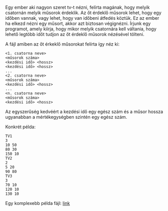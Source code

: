 Egy ember aki nagyon szeret tv-t nézni, felírta magának, hogy melyik csatornán melyik műsorok érdeklik. Az őt érdeklő műsorok lehet, hogy egy időben vannak, vagy lehet, hogy van időbeni átfedés köztük. Ez az ember ha elkezd nézni egy műsort, akkor azt biztosan végignézni. Írjunk egy programot, amely kiírja, hogy mikor melyik csatornára kell váltania, hogy lehető legtöbb időt tudjon az őt érdeklő műsorok nézésével tölteni.

A fájl amiben az őt érkeklő műsorokat felírta így néz ki:
```
<1. csatorna neve>
<műsorok száma>
<kezdési idő> <hossz>
<kezdési idő> <hossz>
...
<2. csatorna neve>
<műsorok száma>
<kezdési idő> <hossz>
...
<n. csatorna neve>
<műsorok száma>
<kezdési idő> <hossz>
```

Az egyszerűség kedvéért a kezdési idő egy egész szám és a műsor hossza ugyanabban a mértékegységben szintén egy egész szám. 

Konkrét példa:
```
TV1
3
10 50
80 30
150 10
TV2
2
5 20
90 80
TV3
3
70 10
120 10
130 10
```

Egy komplexebb példa fájl: [link](https://github.com/cr-lupin/cppgyakorlat/blob/master/gyakorlo_feladatok/tv_bemenet.txt)


